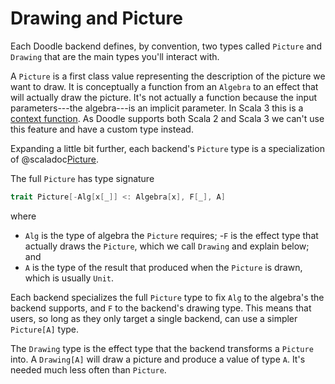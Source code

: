 # Drawing and Picture

Each Doodle backend defines, by convention, two types called `Picture` and `Drawing` that are the main types you'll interact with.

A `Picture` is a first class value representing the description of the picture we want to draw. It is conceptually a function from an `Algebra` to an effect that will actually draw the picture. It's not actually a function because the input parameters---the algebra---is an implicit parameter. In Scala 3 this is a [context function][context-function]. As Doodle supports both Scala 2 and Scala 3 we can't use this feature and have a custom type instead.

Expanding a little bit further, each backend's `Picture` type is a specialization of @scaladoc[Picture](doodle.algebra.Picture).

The full `Picture` has type signature 

```scala
trait Picture[-Alg[x[_]] <: Algebra[x], F[_], A]
```

where 

- `Alg` is the type of algebra the `Picture` requires;
-`F` is the effect type that actually draws the `Picture`, which we call `Drawing` and explain below; and
- `A` is the type of the result that produced when the `Picture` is drawn, which is usually `Unit`.

Each backend specializes the full `Picture` type to fix `Alg` to the algebra's the backend supports, and `F` to the backend's drawing type. This means that users, so long as they only target a single backend, can use a simpler `Picture[A]` type.

The `Drawing` type is the effect type that the backend transforms a `Picture` into. A `Drawing[A]` will draw a picture and produce a value of type `A`. It's needed much less often than `Picture`.


[context-function]: https://docs.scala-lang.org/scala3/reference/contextual/context-functions.html
